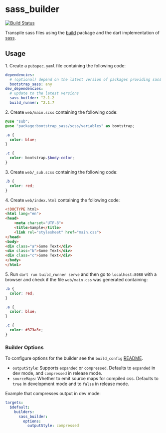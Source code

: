 # sass_builder

[![Build Status](https://travis-ci.org/dart-league/sass_builder.svg?branch=master)](https://travis-ci.org/dart-league/sass_builder)

Transpile sass files using the [build][1] package and the dart implementation
of [sass][2].

[1]: https://github.com/dart-lang/build
[2]: https://github.com/sass/dart-sass

## Usage

1\. Create a `pubspec.yaml` file containing the following code:

```yaml
dependencies:
  # (optional) depend on the latest version of packages providing sass sources
  bootstrap_sass: any
dev_dependencies:
  # update to the latest versions
  sass_builder: ^2.1.2
  build_runner: ^2.1.7
```

2\. Create `web/main.scss` containing the following code:

```scss
@use "sub";
@use "package:bootstrap_sass/scss/variables" as bootstrap;

.a {
  color: blue;
}

.c {
  color: bootstrap.$body-color;
}

```

3\. Create `web/_sub.scss` containing the following code:

```scss
.b {
  color: red;
}

```

4\. Create `web/index.html` containing the following code:

```html
<!DOCTYPE html>
<html lang="en">
<head>
    <meta charset="UTF-8">
    <title>Sample</title>
    <link rel="stylesheet" href="main.css">
</head>
<body>
<div class="a">Some Text</div>
<div class="b">Some Text</div>
<div class="c">Some Text</div>
</body>
</html>
```

5\. Run `dart run build_runner serve` and then go to `localhost:8080` with a browser
 and check if the file `web/main.css` was generated containing:

```css
.b {
  color: red;
}

.a {
  color: blue;
}

.c {
  color: #373a3c;
}
```

### Builder Options

To configure options for the builder see the `build_config`
[README](https://github.com/dart-lang/build/blob/master/build_config/README.md).

* `outputStyle`: Supports `expanded` or `compressed`. Defaults to `expanded` in
  dev mode, and `compressed` in release mode.
* `sourceMaps`: Whether to emit source maps for compiled css. Defaults to
  `true` in development mode and to `false` in release mode.

Example that compresses output in dev mode:

```yaml
targets:
  $default:
    builders:
      sass_builder:
        options:
          outputStyle: compressed
```
